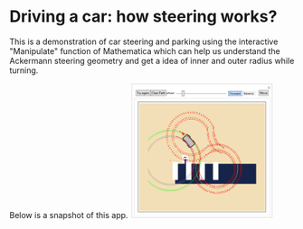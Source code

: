 # Driving a car: how steering works?
This is a demonstration of car steering and parking using the interactive "Manipulate" function of Mathematica which can help us understand the Ackermann steering geometry and get a idea of inner and outer radius while turning.

Below is a snapshot of this app.
<img src="https://github.com/jh-xu/driving_a_car_steering/blob/master/snapshot.PNG" width=50% />

